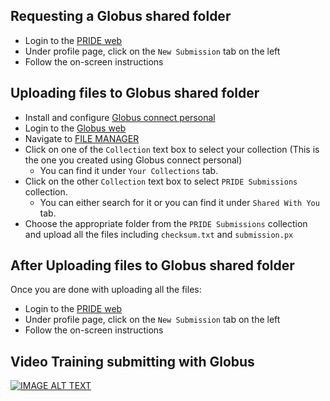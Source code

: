 ## Requesting a Globus shared folder
* Login to the [PRIDE web](https://www.ebi.ac.uk/pride/login)
* Under profile page, click on the `New Submission` tab on the left 
* Follow the on-screen instructions

## Uploading files to Globus shared folder
* Install and configure [Globus connect personal](https://docs.globus.org/globus-connect-personal/install/)
* Login to the [Globus web](https://www.globus.org/)
* Navigate to [FILE MANAGER](https://app.globus.org/file-manager)
* Click on one of the `Collection` text box to select your collection (This is the one you created using Globus connect personal)
    * You can find it under `Your Collections` tab.
* Click on the other `Collection` text box to select `PRIDE Submissions` collection.
  * You can either search for it or you can find it under `Shared With You` tab.
* Choose the appropriate folder from the `PRIDE Submissions` collection and upload all the files including `checksum.txt` and `submission.px`

## After Uploading files to Globus shared folder

Once you are done with uploading all the files:
* Login to the [PRIDE web](https://www.ebi.ac.uk/pride/login)
* Under profile page, click on the `New Submission` tab on the left
* Follow the on-screen instructions

## Video Training submitting with Globus 

[![IMAGE ALT TEXT](http://img.youtube.com/vi/VRNumsnYVg0/0.jpg)](http://www.youtube.com/watch?v=VRNumsnYVg0 "Submitting with Globus")
                